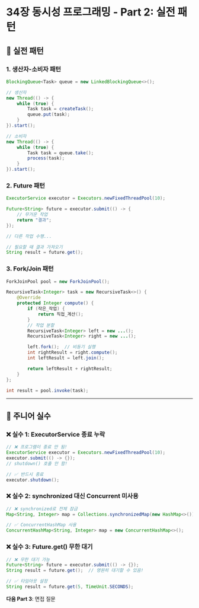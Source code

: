 # 34장 동시성 프로그래밍 - Part 2: 실전 패턴

## 🏢 실전 패턴

### 1. 생산자-소비자 패턴
```java
BlockingQueue<Task> queue = new LinkedBlockingQueue<>();

// 생산자
new Thread(() -> {
    while (true) {
        Task task = createTask();
        queue.put(task);
    }
}).start();

// 소비자
new Thread(() -> {
    while (true) {
        Task task = queue.take();
        process(task);
    }
}).start();
```

### 2. Future 패턴
```java
ExecutorService executor = Executors.newFixedThreadPool(10);

Future<String> future = executor.submit(() -> {
    // 무거운 작업
    return "결과";
});

// 다른 작업 수행...

// 필요할 때 결과 가져오기
String result = future.get();
```

### 3. Fork/Join 패턴
```java
ForkJoinPool pool = new ForkJoinPool();

RecursiveTask<Integer> task = new RecursiveTask<>() {
    @Override
    protected Integer compute() {
        if (작은_작업) {
            return 직접_계산();
        }
        // 작업 분할
        RecursiveTask<Integer> left = new ...();
        RecursiveTask<Integer> right = new ...();

        left.fork();  // 비동기 실행
        int rightResult = right.compute();
        int leftResult = left.join();

        return leftResult + rightResult;
    }
};

int result = pool.invoke(task);
```

---

## 🚨 주니어 실수

### ❌ 실수 1: ExecutorService 종료 누락
```java
// ❌ 프로그램이 종료 안 됨!
ExecutorService executor = Executors.newFixedThreadPool(10);
executor.submit(() -> {});
// shutdown() 호출 안 함!

// ✅ 반드시 종료
executor.shutdown();
```

### ❌ 실수 2: synchronized 대신 Concurrent 미사용
```java
// ❌ synchronized로 전체 잠금
Map<String, Integer> map = Collections.synchronizedMap(new HashMap<>());

// ✅ ConcurrentHashMap 사용
ConcurrentHashMap<String, Integer> map = new ConcurrentHashMap<>();
```

### ❌ 실수 3: Future.get() 무한 대기
```java
// ❌ 무한 대기 가능
Future<String> future = executor.submit(() -> {});
String result = future.get();  // 영원히 대기할 수 있음!

// ✅ 타임아웃 설정
String result = future.get(5, TimeUnit.SECONDS);
```

**다음 Part 3**: 면접 질문
